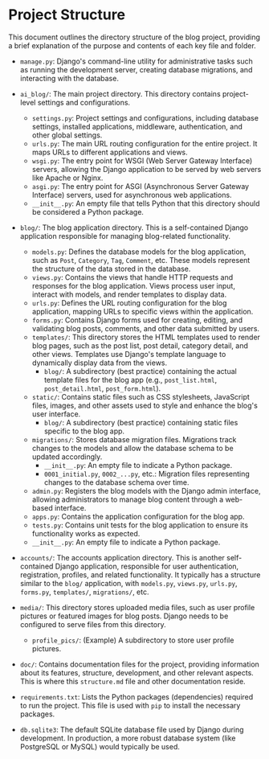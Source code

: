 # Project Structure

This document outlines the directory structure of the blog project, providing a brief explanation of the purpose and contents of each key file and folder.

*   `manage.py`: Django's command-line utility for administrative tasks such as running the development server, creating database migrations, and interacting with the database.

*   `ai_blog/`: The main project directory. This directory contains project-level settings and configurations.
    *   `settings.py`: Project settings and configurations, including database settings, installed applications, middleware, authentication, and other global settings.
    *   `urls.py`: The main URL routing configuration for the entire project. It maps URLs to different applications and views.
    *   `wsgi.py`: The entry point for WSGI (Web Server Gateway Interface) servers, allowing the Django application to be served by web servers like Apache or Nginx.
    *   `asgi.py`: The entry point for ASGI (Asynchronous Server Gateway Interface) servers, used for asynchronous web applications.
    *   `__init__.py`:  An empty file that tells Python that this directory should be considered a Python package.

*   `blog/`: The blog application directory. This is a self-contained Django application responsible for managing blog-related functionality.
    *   `models.py`: Defines the database models for the blog application, such as `Post`, `Category`, `Tag`, `Comment`, etc. These models represent the structure of the data stored in the database.
    *   `views.py`: Contains the views that handle HTTP requests and responses for the blog application. Views process user input, interact with models, and render templates to display data.
    *   `urls.py`: Defines the URL routing configuration for the blog application, mapping URLs to specific views within the application.
    *   `forms.py`: Contains Django forms used for creating, editing, and validating blog posts, comments, and other data submitted by users.
    *   `templates/`: This directory stores the HTML templates used to render blog pages, such as the post list, post detail, category detail, and other views.  Templates use Django's template language to dynamically display data from the views.
        *   `blog/`:  A subdirectory (best practice) containing the actual template files for the blog app (e.g., `post_list.html`, `post_detail.html`, `post_form.html`).
    *   `static/`: Contains static files such as CSS stylesheets, JavaScript files, images, and other assets used to style and enhance the blog's user interface.
        *   `blog/`:  A subdirectory (best practice) containing static files specific to the blog app.
    *   `migrations/`: Stores database migration files.  Migrations track changes to the models and allow the database schema to be updated accordingly.
        *   `__init__.py`:  An empty file to indicate a Python package.
        *   `0001_initial.py`, `0002_...py`, etc.: Migration files representing changes to the database schema over time.
    *   `admin.py`:  Registers the blog models with the Django admin interface, allowing administrators to manage blog content through a web-based interface.
    *   `apps.py`: Contains the application configuration for the blog app.
    *   `tests.py`:  Contains unit tests for the blog application to ensure its functionality works as expected.
    *   `__init__.py`:  An empty file to indicate a Python package.

*   `accounts/`:  The accounts application directory. This is another self-contained Django application, responsible for user authentication, registration, profiles, and related functionality. It typically has a structure similar to the `blog/` application, with `models.py`, `views.py`, `urls.py`, `forms.py`, `templates/`, `migrations/`, etc.

*   `media/`:  This directory stores uploaded media files, such as user profile pictures or featured images for blog posts.  Django needs to be configured to serve files from this directory.
    *   `profile_pics/`: (Example) A subdirectory to store user profile pictures.

*   `doc/`: Contains documentation files for the project, providing information about its features, structure, development, and other relevant aspects.  This is where this `structure.md` file and other documentation reside.

*   `requirements.txt`: Lists the Python packages (dependencies) required to run the project. This file is used with `pip` to install the necessary packages.

*   `db.sqlite3`: The default SQLite database file used by Django during development.  In production, a more robust database system (like PostgreSQL or MySQL) would typically be used.